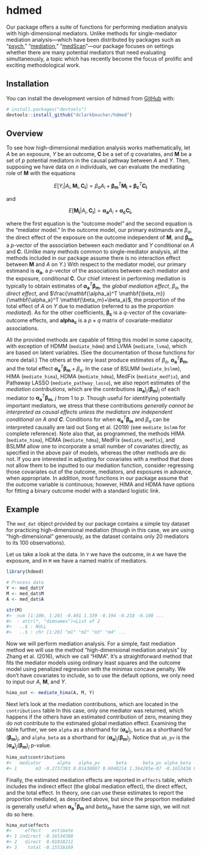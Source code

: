 
<!-- README.md is generated from README.Rmd. Please edit that file -->

# hdmed

<!-- badges: start -->
<!-- badges: end -->

Our package offers a suite of functions for performing mediation
analysis with high-dimensional mediators. Unlike methods for
single-mediator mediation analysis—which have been distributed by
packages such as “[psych](https://CRAN.R-project.org/package=psych),”
“[mediation](https://CRAN.R-project.org/package=mediation),”
“[medScan](https://CRAN.R-project.org/package=medScan)”—our package
focuses on settings whether there are many potential mediators that need
evaluating simultaneously, a topic which has recently become the focus
of prolific and exciting methodological work.

## Installation

You can install the development version of hdmed from
[GitHub](https://github.com/) with:

``` r
# install.packages("devtools")
devtools::install_github("dclarkboucher/hdmed")
```

## Overview

To see how high-dimensional mediation analysis works mathematically, let
$A$ be an exposure, $Y$ be an outcome, $\mathbf{C}$ be a set of $q$
covariates, and $\mathbf{M}$ be a set of $p$ potential mediators in the
causal pathway between $A$ and $Y$. Then, supposing we have data on $n$
individuals, we can evaluate the mediating role of $\mathbf{M}$ with the
equations

$$
\begin{equation}
E[Y_i|A_i,\mathbf{M}_i,\mathbf{C_i}] = \beta_aA_i+\mathbf{\beta_m}^T\mathbf{M_i} + \mathbf{\beta_c}^T\mathbf{C_i} 
\end{equation}
$$

and

$$
\begin{equation}
E[\mathbf{M_i}|A_i,\mathbf{C_i}] =\mathbf{\alpha_a}A_i + \mathbf{\alpha_c}\mathbf{C_i}\text{,}
\end{equation}
$$

where the first equation is the “outcome model” and the second equation
is the “mediator model.” In the outcome model, our primary estimands are
$\beta_a$, the direct effect of the exposure on the outcome independent
of $\mathbf{M}$, and $\mathbf{\beta_m}$, a $p$-vector of the association
between each mediator and $Y$ conditional on $A$ and $\mathbf{C}$.
(Unlike many methods common to single-mediator analysis, all the methods
included in our package assume there is no interaction effect between
$\mathbf{M}$ and $A$ on $Y$.) With respect to the mediator model, our
primary estimand is $\mathbf{\alpha_a}$, a $p$-vector of the
associations between each mediator and the exposure, conditional
$\mathbf{C}$. Our chief interest in performing mediation is typically to
obtain estimates of $\mathbf{\alpha_a}^T \mathbf{\beta_m}$, the *global
mediation effect*, $\beta_a$, the *direct effect*, and
$\frac{\mathbf{\alpha_a}^T \mathbf{\beta_m}}{\mathbf{\alpha_a}^T \mathbf{\beta_m}+\beta_a}$,
the proportion of the total effect of $A$ on $Y$ due to mediation
(referred to as the *proportion mediated*). As for the other
coefficients, $\mathbf{\beta_c}$ is a $q$-vector of the
covariate-outcome effects, and $\mathbf{alpha_c}$ is a $p\times q$
matrix of covariate-mediator associations.

All the provided methods are capable of fitting this model in some
capacity, with exception of HDMM (`mediate_hdmm`) and LVMA
(`mediate_lvma`), which are based on latent variables. (See the
documentation of those functions for more detail.) The others at the
very least produce estimates of $\beta_a$,
$\mathbf{\alpha_a}^T \mathbf{\beta_m}$, and the total effect
$\mathbf{\alpha_a}^T \mathbf{\beta_m}+\beta_a$. In the case of BSLMM
(`mediate_bslmm`), HIMA (`mediate_hima`), HDMA (`mediate_hdma`), MedFix
(`mediate_medfix`), and Pathaway LASSO (`mediate_pathway_lasso`), we
also report estimates of the *mediation contributions*, which are the
contributions $(\mathbf{\alpha_a})_j(\mathbf{\beta_m})_j$ of each
mediator to $\mathbf{\alpha_a}^T \mathbf{\beta_m}$, $j$ from $1$ to $p$.
Though useful for identifying potentially important mediators, we stress
that these contributions *generally cannot be interpreted as causal
effects unless the mediators are* *independent conditional on $A$ and
$\mathbf{C}$*. Conditions for when
$\mathbf{\alpha_a}^T \mathbf{\beta_m}$ and $\beta_a$ can be interpreted
causally are laid out Song et al. (2019) (see `mediate_bslmm` for
complete reference). Note also that, as programmed, the methods HIMA
(`mediate_hima`), HDMA (`mediate_hdma`), MedFix (`mediate_medfix`), and
BSLMM allow one to incorporate a small number of covariates directly, as
specified in the above pair of models, whereas the other methods are do
not. If you are interested in adjusting for covariates with a method
that does not allow them to be inputted to our mediation function,
consider regressing those covariates out of the outcome, mediators, and
exposures in advance, when appropriate. In addition, most functions in
our package assume that the outcome variable is continuous; however,
HIMA and HDMA have options for fitting a binary outcome model with a
standard logistic link.

## Example

<!-- badges: start -->
<!-- badges: end -->

The `med_dat` object provided by our package contains a simple toy
dataset for practicing high-dimensional mediation (though in this case,
we are using “high-dimensional” generously, as the dataset contains only
20 mediators to its 100 observations).

Let us take a look at the data. In `Y` we have the outcome, in `A` we
have the exposure, and in `M` we have a named matrix of mediators.

``` r
library(hdmed)

# Process data
Y <- med_dat$Y
M <- med_dat$M
A <- med_dat$A

str(M)
#>  num [1:100, 1:20] -0.491 1.339 -0.194 -0.218 -0.108 ...
#>  - attr(*, "dimnames")=List of 2
#>   ..$ : NULL
#>   ..$ : chr [1:20] "m1" "m2" "m3" "m4" ...
```

Now we will perform mediation analysis. For a simple, fast mediation
method we will use the method “high-dimensional mediation analysis” by
Zhang et al. (2016), which we call “HIMA”. It’s a straightforward method
that fits the mediator models using ordinary least squares and the
outcome model using penalized regression with the minimax concave
penalty. We don’t have covariates to include, so to use the default
options, we only need to input our $A$, $\mathbf{M}$, and $Y$.

``` r
hima_out <- mediate_hima(A, M, Y)
```

Next let’s look at the mediation contributions, which are located in the
`contributions` table In this case, only one mediator was returned,
which happens if the others have an estimated contribution of zero,
meaning they do not contribute to the estimated global mediation effect.
Examining the table further, we see `alpha` as a shorthand for
$(\mathbf{\alpha_a})_j$, `beta` as a shorthand for
$(\mathbf{\beta_m})_j$, and `alpha_beta` as a shorthand for
$(\mathbf{\alpha_a})_j(\mathbf{\beta_m})_j$. Notice that `ab_pv` is the
$(\mathbf{\alpha_a})_j(\mathbf{\beta_m})_j$ p-value.

``` r
hima_out$contributions
#>   mediator      alpha   alpha_pv      beta      beta_pv alpha_beta      ab_pv
#> 1       m3 -0.2737383 0.01438887 0.6040214 1.364285e-07 -0.1653438 0.01438887
```

Finally, the estimated mediation effects are reported in `effects`
table, which includes the indirect effect (the global mediation effect),
the direct effect, and the total effect. In theory, one can use these
estimates to report the proportion mediated, as described above, but
since the proportion mediated is generally useful when
$\mathbf{\alpha_a}^T \mathbf{\beta_m}$ and $beta_m$ have the same sign,
we will not do so here.

``` r
hima_out$effects
#>     effect    estimate
#> 1 indirect -0.16534380
#> 2   direct  0.01018211
#> 3    total -0.15516169
```
